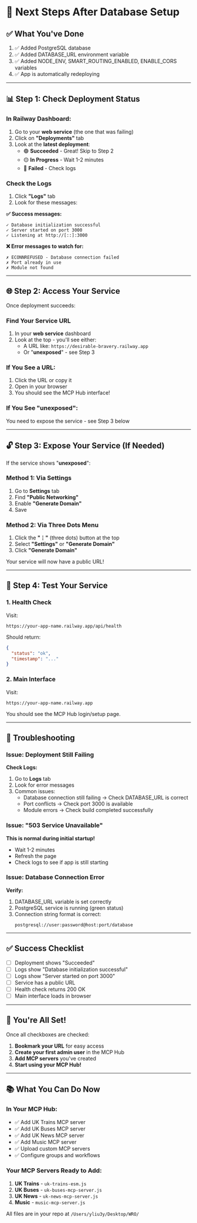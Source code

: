 # 🎯 Next Steps After Database Setup

## ✅ What You've Done

1. ✅ Added PostgreSQL database
2. ✅ Added DATABASE_URL environment variable
3. ✅ Added NODE_ENV, SMART_ROUTING_ENABLED, ENABLE_CORS variables
4. ✅ App is automatically redeploying

---

## 📊 Step 1: Check Deployment Status

### In Railway Dashboard:

1. Go to your **web service** (the one that was failing)
2. Click on **"Deployments"** tab
3. Look at the **latest deployment**:
   - 🟢 **Succeeded** - Great! Skip to Step 2
   - 🟡 **In Progress** - Wait 1-2 minutes
   - 🔴 **Failed** - Check logs

### Check the Logs

1. Click **"Logs"** tab
2. Look for these messages:

**✅ Success messages:**
```
✓ Database initialization successful
✓ Server started on port 3000
✓ Listening at http://[::]:3000
```

**❌ Error messages to watch for:**
```
✗ ECONNREFUSED - Database connection failed
✗ Port already in use
✗ Module not found
```

---

## 🌐 Step 2: Access Your Service

Once deployment succeeds:

### Find Your Service URL

1. In your **web service** dashboard
2. Look at the top - you'll see either:
   - A URL like: `https://desirable-bravery.railway.app`
   - Or "**unexposed**" - see Step 3

### If You See a URL:
1. Click the URL or copy it
2. Open in your browser
3. You should see the MCP Hub interface!

### If You See "unexposed":
You need to expose the service - see Step 3 below

---

## 🔓 Step 3: Expose Your Service (If Needed)

If the service shows "**unexposed**":

### Method 1: Via Settings
1. Go to **Settings** tab
2. Find **"Public Networking"**
3. Enable **"Generate Domain"**
4. Save

### Method 2: Via Three Dots Menu
1. Click the **"⋮"** (three dots) button at the top
2. Select **"Settings"** or **"Generate Domain"**
3. Click **"Generate Domain"**

Your service will now have a public URL!

---

## 🧪 Step 4: Test Your Service

### 1. Health Check
Visit:
```
https://your-app-name.railway.app/api/health
```

Should return:
```json
{
  "status": "ok",
  "timestamp": "..."
}
```

### 2. Main Interface
Visit:
```
https://your-app-name.railway.app
```

You should see the MCP Hub login/setup page.

---

## 🐛 Troubleshooting

### Issue: Deployment Still Failing

**Check Logs:**
1. Go to **Logs** tab
2. Look for error messages
3. Common issues:
   - Database connection still failing → Check DATABASE_URL is correct
   - Port conflicts → Check port 3000 is available
   - Module errors → Check build completed successfully

### Issue: "503 Service Unavailable"

**This is normal during initial startup!**
- Wait 1-2 minutes
- Refresh the page
- Check logs to see if app is still starting

### Issue: Database Connection Error

**Verify:**
1. DATABASE_URL variable is set correctly
2. PostgreSQL service is running (green status)
3. Connection string format is correct:
   ```
   postgresql://user:password@host:port/database
   ```

---

## ✅ Success Checklist

- [ ] Deployment shows "Succeeded"
- [ ] Logs show "Database initialization successful"
- [ ] Logs show "Server started on port 3000"
- [ ] Service has a public URL
- [ ] Health check returns 200 OK
- [ ] Main interface loads in browser

---

## 🎉 You're All Set!

Once all checkboxes are checked:

1. **Bookmark your URL** for easy access
2. **Create your first admin user** in the MCP Hub
3. **Add MCP servers** you've created
4. **Start using your MCP Hub!**

---

## 📚 What You Can Do Now

### In Your MCP Hub:
- ✅ Add UK Trains MCP server
- ✅ Add UK Buses MCP server  
- ✅ Add UK News MCP server
- ✅ Add Music MCP server
- ✅ Upload custom MCP servers
- ✅ Configure groups and workflows

### Your MCP Servers Ready to Add:
1. **UK Trains** - `uk-trains-esm.js`
2. **UK Buses** - `uk-buses-mcp-server.js`
3. **UK News** - `uk-news-mcp-server.js`
4. **Music** - `music-mcp-server.js`

All files are in your repo at `/Users/yliu3y/Desktop/WRO/`

